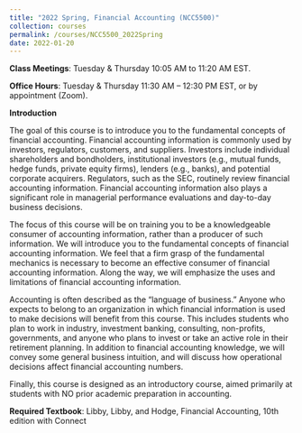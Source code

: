 ```yaml
---
title: "2022 Spring, Financial Accounting (NCC5500)"
collection: courses
permalink: /courses/NCC5500_2022Spring
date: 2022-01-20
---
```




**Class Meetings**: Tuesday & Thursday 10:05 AM to 11:20 AM EST.


**Office Hours**: Tuesday & Thursday 11:30 AM – 12:30 PM EST, or by appointment (Zoom).


**Introduction**

The goal of this course is to introduce you to the fundamental concepts of financial accounting. Financial accounting information is commonly used by investors, regulators, customers, and suppliers. Investors include individual shareholders and bondholders, institutional investors (e.g., mutual funds, hedge funds, private equity firms), lenders (e.g., banks), and potential corporate acquirers. Regulators, such as the SEC, routinely review financial accounting information. Financial accounting information also plays a significant role in managerial performance evaluations and day-to-day business decisions.


The focus of this course will be on training you to be a knowledgeable consumer of accounting information, rather than a producer of such information. We will introduce you to the fundamental concepts of financial accounting information. We feel that a firm grasp of the fundamental mechanics is necessary to become an effective consumer of financial accounting information. Along the way, we will emphasize the uses and limitations of financial accounting information.


Accounting is often described as the “language of business.” Anyone who expects to belong to an organization in which financial information is used to make decisions will benefit from this course. This includes students who plan to work in industry, investment banking, consulting, non-profits, governments, and anyone who plans to invest or take an active role in their retirement planning. In addition to financial accounting knowledge, we will convey some general business intuition, and will discuss how operational decisions affect financial accounting numbers.


Finally, this course is designed as an introductory course, aimed primarily at students with NO prior academic preparation in accounting.


**Required Textbook**: Libby, Libby, and Hodge, Financial Accounting, 10th edition with Connect
